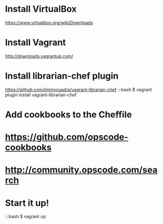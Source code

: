 # Install VirtualBox
https://www.virtualbox.org/wiki/Downloads

# Install Vagrant
http://downloads.vagrantup.com/

# Install librarian-chef plugin
https://github.com/jimmycuadra/vagrant-librarian-chef
    :::bash
        $ vagrant plugin install vagrant-librarian-chef

# Add cookbooks to the Cheffile
# https://github.com/opscode-cookbooks
# http://community.opscode.com/search

# Start it up!
:::bash
    $ vagrant up
